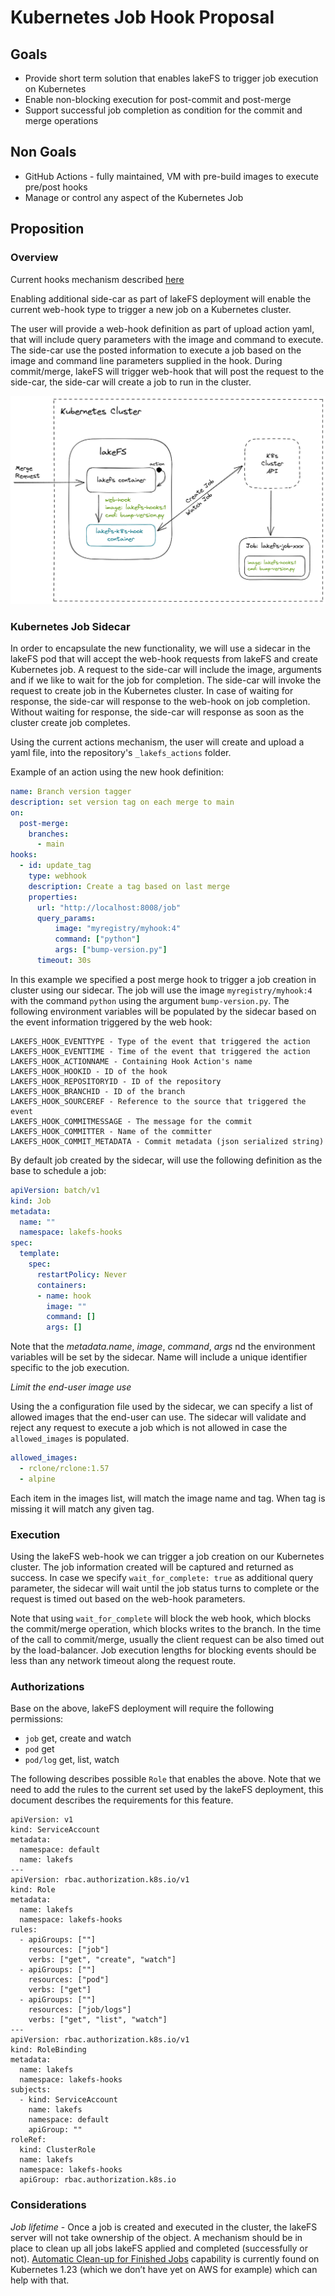 # Kubernetes Job Hook Proposal

## Goals

- Provide short term solution that enables lakeFS to trigger job execution on Kubernetes
- Enable non-blocking execution for post-commit and post-merge
- Support successful job completion as condition for the commit and merge operations

## Non Goals

- GitHub Actions - fully maintained, VM with pre-build images to execute pre/post hooks
- Manage or control any aspect of the Kubernetes Job

## Proposition

### Overview

Current hooks mechanism described [here](https://docs.lakefs.io/setup/hooks.html)

Enabling additional side-car as part of lakeFS deployment will enable the current web-hook type to trigger a new job on a Kubernetes cluster.

The user will provide a web-hook definition as part of upload action yaml, that will include query parameters with the image and command to execute. The side-car use the posted information to execute a job based on the image and command line parameters supplied in the hook.
During commit/merge, lakeFS will trigger web-hook that will post the request to the side-car, the side-car will create a job to run in the cluster.



![Overview Diagram](diagrams/k8s-job-hook.png)



### Kubernetes Job Sidecar

In order to encapsulate the new functionality, we will use a sidecar in the lakeFS pod that will accept the web-hook requests from lakeFS and create Kubernetes job.
A request to the side-car will include the image, arguments and if we like to wait for the job for completion.
The side-car will invoke the request to create job in the Kubernetes cluster.
In case of waiting for response, the side-car will response to the web-hook on job completion.
Without waiting for response, the side-car will response as soon as the cluster create job completes.

Using the current actions mechanism, the user will create and upload a yaml file, into the repository's `_lakefs_actions` folder.

Example of an action using the new hook definition:

```yaml
name: Branch version tagger
description: set version tag on each merge to main
on:
  post-merge:
    branches:
      - main
hooks:
  - id: update_tag
    type: webhook
    description: Create a tag based on last merge
    properties:
      url: "http://localhost:8008/job"
      query_params:
          image: "myregistry/myhook:4"
          command: ["python"]
          args: ["bump-version.py"]
      timeout: 30s
```

In this example we specified a post merge hook to trigger a job creation in cluster using our sidecar.
The job will use the image `myregistry/myhook:4` with the command `python` using the argument `bump-version.py`.
The following environment variables will be populated by the sidecar based on the event information triggered by the web hook:

```
LAKEFS_HOOK_EVENTTYPE - Type of the event that triggered the action
LAKEFS_HOOK_EVENTTIME - Time of the event that triggered the action
LAKEFS_HOOK_ACTIONNAME - Containing Hook Action's name
LAKEFS_HOOK_HOOKID - ID of the hook
LAKEFS_HOOK_REPOSITORYID - ID of the repository
LAKEFS_HOOK_BRANCHID - ID of the branch
LAKEFS_HOOK_SOURCEREF - Reference to the source that triggered the event
LAKEFS_HOOK_COMMITMESSAGE - The message for the commit
LAKEFS_HOOK_COMMITTER - Name of the committer
LAKEFS_HOOK_COMMIT_METADATA - Commit metadata (json serialized string)
```

By default job created by the sidecar, will use the following definition as the base to schedule a job:

```yaml
apiVersion: batch/v1
kind: Job
metadata:
  name: ""
  namespace: lakefs-hooks
spec:
  template:
    spec:
      restartPolicy: Never
      containers:
      - name: hook
        image: ""
        command: []
        args: []
```

Note that the _metadata.name_, _image_, _command_, _args_ nd the environment variables will be set by the sidecar.
Name will include a unique identifier specific to the job execution.

*Limit the end-user image use*

Using the a configuration file used by the sidecar, we can specify a list of allowed images that the end-user can use. The sidecar will validate and reject any request to execute a job which is not allowed in case the `allowed_images` is populated.

```yaml
allowed_images:
  - rclone/rclone:1.57
  - alpine
```

Each item in the images list, will match the image name and tag. When tag is missing it will match any given tag.

### Execution

Using the lakeFS web-hook we can trigger a job creation on our Kubernetes cluster.
The job information created will be captured and returned as success.
In case we specify `wait_for_complete: true` as additional query parameter, the sidecar will wait until the job status turns to complete or the request is timed out based on the web-hook parameters.

Note that using `wait_for_complete` will block the web hook, which blocks the commit/merge operation, which blocks writes to the branch. In the time of the call to commit/merge, usually the client request can be also timed out by the load-balancer. Job execution lengths for blocking events should be less than any network timeout along the request route.

### Authorizations

Base on the above, lakeFS deployment will require the following permissions:

- `job` get, create and watch
- `pod` get
- `pod/log` get, list, watch

The following describes possible `Role` that enables the above.
Note that we need to add the rules to the current set used by the lakeFS deployment, this document describes the requirements for this feature.

```
apiVersion: v1
kind: ServiceAccount
metadata:
  namespace: default
  name: lakefs
---
apiVersion: rbac.authorization.k8s.io/v1
kind: Role
metadata:
  name: lakefs
  namespace: lakefs-hooks
rules:
  - apiGroups: [""]
    resources: ["job"]
    verbs: ["get", "create", "watch"]
  - apiGroups: [""]
    resources: ["pod"]
    verbs: ["get"]
  - apiGroups: [""]
    resources: ["job/logs"]
    verbs: ["get", "list", "watch"]
---
apiVersion: rbac.authorization.k8s.io/v1
kind: RoleBinding
metadata:
  name: lakefs
  namespace: lakefs-hooks
subjects:
  - kind: ServiceAccount
    name: lakefs
    namespace: default
    apiGroup: ""
roleRef:
  kind: ClusterRole
  name: lakefs
  namespace: lakefs-hooks
  apiGroup: rbac.authorization.k8s.io
```

### Considerations

*Job lifetime* - Once a job is created and executed in the cluster, the lakeFS server will not take ownership of the object. A mechanism should be in place to clean up all jobs lakeFS applied and completed (successfully or not).
[Automatic Clean-up for Finished Jobs](https://kubernetes.io/docs/concepts/workloads/controllers/ttlafterfinished/) capability is currently found on Kubernetes 1.23 (which we don’t have yet on AWS for example) which can help with that.
